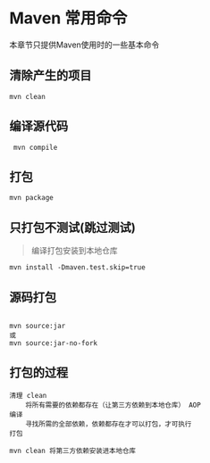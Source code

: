 # **Maven 常用命令**
本章节只提供Maven使用时的一些基本命令

## **清除产生的项目**
```
mvn clean
```

## **编译源代码**
```
 mvn compile
```

## **打包**
```
mvn package
```

## **只打包不测试(跳过测试)**
> 编译打包安装到本地仓库
```
mvn install -Dmaven.test.skip=true 
```
## **源码打包**
```

mvn source:jar
或
mvn source:jar-no-fork
```

## **打包的过程**
```
清理 clean
    将所有需要的依赖都存在（让第三方依赖到本地仓库） AOP
编译
    寻找所需的全部依赖，依赖都存在才可以打包，才可执行
打包

mvn clean 将第三方依赖安装进本地仓库
```
